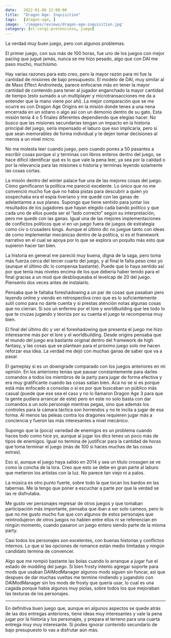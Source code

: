 ```yaml
---
date:   2022-01-08 12:00:00
title:  "Dragon Age: Inquisition"
tags:   [dragon-age, ]
image:  '/images/reviews/dragon-age-inquisition.jpg'
category: [el-corgi-pretencioso, juego]
---
```

La verdad muy buen juego, pero con algunos problemas.

El primer juego, con sus más de 100 horas, fue uno de los juegos con mejor pacing que jugué jamás, nunca se me hizo pesado, algo que con DAI me paso mucho, muchísimo.

Hay varias razones para esto creo, pero la mayor razón para mi fue la cantidad de misiones de bajo presupuesto. El modelo de DAI, muy similar al de Mass Effect Andromeda, parece enfocarse más en tener la mayor cantidad de contenido para tener al jugador enganchado la mayor cantidad de tiempo (esto sumado a un multiplayer y microtransacciones me da a entender que la mano viene por ahí). La mejor comparación que se me ocurre es con Dragon Age Origins en la misión donde tenes a una nena encerrada en un sótano o algo así con un demonio dentro de su gato. Esta misión tenía 4 o 5 finales diferentes dependiendo que elegías hacer. No busco que las misiones secundarias tengan un impacto en la historia principal del juego, sería impensado el laburo que eso implicaría, pero sí que sean memorables de forma individual y te dejen tomar decisiones al menos a un nivel micro.

No me molesta leer cuando juego, pero cuando pones a 50 pasantes a escribir cosas porque sí y terminas con libros enteros dentro del juego, se hace difícil identificar qué es lo que vale la pena leer, ya sea por la calidad o por la relevancia para las misiones o historia y terminas leyendo solamente las cosas cortas.

La misión dentro del winter palace fue una de las mejores cosas del juego. Cómo gamificaron la política me pareció excelente. Lo único que no me convenció mucho fue que no había pistas para descubrir a quien yo sospechaba era el espía tiveriano y me quedé con las ganas de adelantarme a sus planes. Supongo que tiene sentido para juntar los resultados de los jugadores que hayan elegido cada bando político y que cada uno de ellos pueda ser el “lado correcto” según su interpretación, pero me quede con las ganas. Igual una de las mejores implementaciones de conflictos políticos que vi en un juego fuera de juegos de estrategia como civ o crusaders kings. Aunque el último dlc no juegue tanto con ideas de como implementar mecánicas dentro de la política, sí es el framework narrativo en el cual se apoya por lo que se explora un poquito más esto que supieron hacer tan bien.

La historia en general me pareció muy buena, digna de la saga, pero toma más fuerza cerca del tercer cuarto del juego, y al final le falta peso creo yo (aunque el último dlc lo compensa bastante). Puede que lo haya sentido así por que tenia mas niveles encima de los que debería haber tenido para el final gracias a un mod que desbloqueaba el levelcap de 20 del juego. Piensenlo dos veces antes de instalarlo.

Pensaba que le faltaba foreshadowing a un par de cosas que pasaban pero leyendo online y viendo en retrospectiva creo que es lo suficientemente sutil como para no darte cuenta y si prestas atención notas algunas cosas que no cierran. Si sos un enfermo por el lore y worldbuilding que lee todo lo que te cruzas jugando y teoriza por su cuenta el juego te recompensa muy bien.

El final del último dlc y ver el foreshadowing que presenta el juego me hizo interesarme más por el lore y el worldbuilding. Desde origins pensaba que el mundo del juego era bastante original dentro del framework de high fantasy, y las cosas que se plantean para el próximo juego solo me hacen reforzar esa idea. La verdad me dejó con muchas ganas de saber que va a pasar.

El gameplay si es un downgrade comparado con los juegos anteriores en mi opinión. En los anteriores tenías que pausar constantemente para darles comandos a todos los miembros de la party para jugar de forma efectiva y era muy gratificante cuando las cosas salían bien. Aca no se si es porque está más enfocado a consolas o si es por que buscaban un público más casual (puede que ese sea el caso y no lo llamaron Dragon Age 3 para que la gente pudiera arrancar de este) pero en este no solo basta con dar comandos a un solo personaje mientras pegas, sino que además los controles para la cámara táctica son horrendos y no te incita a jugar de esa forma. Al menos las peleas contra los dragones requieren jugar más a conciencia y fueron las más interesantes a nivel mecánico.

Supongo que la (poca) variedad de enemigos es un problema cuando haces todo como hice yo, aunque al jugar los dlcs tenes un poco más de tipos de enemigos. Igual no termina de justificar para la cantidad de horas que toma terminar el juego (más de 100 si haces muchas de las cosas extras).

Eso sí, aunque el juego haya salido en 2014 y sea un título crossgen se ve como la concha de la lora. Creo que esto se debe en gran parte al laburo que metieron los artistas con la luz. No parece tan viejo ni a palos.

La música es otro punto fuerte, sobre todo la que tocan los bardos en las tabernas. Me la tengo que poner a escuchar a parte por que la verdad se las re disfrutaba.

Me gusto ver personajes regresar de otros juegos y que tomaban participación más importante, pensaba que iban a ser solo cameos, pero lo que no me gusto mucho fue que con algunos de estos personajes que reintrodujeron de otros juegos no hablen entre ellos ni se referencian en ningún momento, cuando pasaron un juego entero siendo parte de la misma party.

Casi todos los personajes son excelentes, con buenas historias y conflictos internos. Lo que si las opciones de romance están medio limitadas y ningún candidato termina de convencer.

Algo que me rompió bastante las bolas cuando lo arranque a jugar fue el estado de modding del juego. Si bien frosty intento agregar soporte para mods que usaban DAIModManager algunos mods siguen sin funcar, asi que despues de dar muchas vueltas me termine rindiendo y jugandolo con DAIModManager sin los mods de frosty que quería usar, lo cual es una cagada porque había algunos muy piolas, sobre todos los que mejoraban las texturas de los personajes.

<hr>

En definitiva buen juego que, aunque en algunos aspectos se quede atrás de las dos entregas anteriores, tiene ideas muy interesantes y vale la pena jugar por la historia y los personajes, y prepara el terreno para una cuarta entrega muy muy interesante. Si podes ignorar contenido secundario de bajo presupuesto lo vas a disfrutar aún más.
